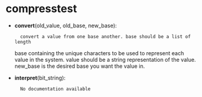 compresstest
==============



- **convert**(old_value, old_base, new_base):

		convert a value from one base another. base should be a list of length
    base containing the unique characters to be used to represent each value in
    the system. value should be a string representation of the value. new_base
    is the desired base you want the value in.


- **interpret**(bit_string):

		No documentation available
